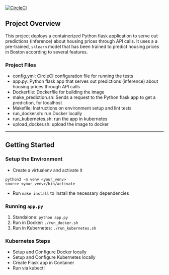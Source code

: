 [![CircleCI](https://dl.circleci.com/status-badge/img/gh/thanhtung249/DevOps_Microservices/tree/master.svg?style=svg)](https://dl.circleci.com/status-badge/redirect/gh/thanhtung249/DevOps_Microservices/tree/master)
## Project Overview

This project deploys a containerized Python flask application to serve out predictions (inference) about housing prices through API calls. It uses a a pre-trained, `sklearn` model that has been trained to predict housing prices in Boston according to several features. 

### Project Files

- config.yml: CircleCI configuration file for running the tests
- app.py: Python flask app that serves out predictions (inference) about housing prices through API calls
- Dockerfile: Dockerfile for building the image
- make_prediction.sh: Sends a request to the Python flask app to get a prediction, for localhost
- Makefile: Instructions on environment setup and lint tests
- run_docker.sh: run  Docker  locally
- run_kubernetes.sh:  run the app in kubernetes
- upload_docker.sh: upload the image to docker


---
## Getting Started
### Setup the Environment

* Create a virtualenv and activate it
```
python3 -m venv <your_venv>
source <your_venv>/bin/activate
```
* Run `make install` to install the necessary dependencies

### Running `app.py`

1. Standalone:  `python app.py`
2. Run in Docker:  `./run_docker.sh`
3. Run in Kubernetes:  `./run_kubernetes.sh`

### Kubernetes Steps

* Setup and Configure Docker locally
* Setup and Configure Kubernetes locally
* Create Flask app in Container
* Run via kubectl